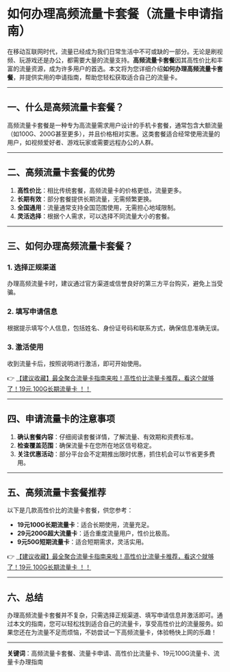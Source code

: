 # 如何办理高频流量卡套餐（流量卡申请指南）

在移动互联网时代，流量已经成为我们日常生活中不可或缺的一部分。无论是刷视频、玩游戏还是办公，都需要大量的流量支持。**高频流量卡套餐**因其高性价比和丰富的流量资源，成为许多用户的首选。本文将为您详细介绍**如何办理高频流量卡套餐**，并提供实用的申请指南，帮助您轻松获取适合自己的流量卡。

---

## 一、什么是高频流量卡套餐？

高频流量卡套餐是一种专为高流量需求用户设计的手机卡套餐，通常包含大额流量（如100G、200G甚至更多），并且价格相对实惠。这类套餐适合经常使用流量的用户，如视频爱好者、游戏玩家或需要远程办公的人群。

---

## 二、高频流量卡套餐的优势

1. **高性价比**：相比传统套餐，高频流量卡的价格更低，流量更多。  
2. **长期有效**：部分套餐提供长期流量，无需频繁更换。  
3. **全国通用**：流量通常支持全国范围使用，无需担心地域限制。  
4. **灵活选择**：根据个人需求，可以选择不同流量大小的套餐。

---

## 三、如何办理高频流量卡套餐？

### 1. 选择正规渠道  
办理高频流量卡时，建议通过官方渠道或信誉良好的第三方平台购买，避免上当受骗。

### 2. 填写申请信息  
根据提示填写个人信息，包括姓名、身份证号码和联系方式，确保信息准确无误。

### 3. 激活使用  
收到流量卡后，按照说明进行激活，即可开始使用。

👉 [【建议收藏】最全聚合流量卡指南来啦！高性价比流量卡推荐，看这个就够了！19元 100G长期流量卡 ！！](https://bit.ly/Liuliangka)

---

## 四、申请流量卡的注意事项

1. **确认套餐内容**：仔细阅读套餐详情，了解流量、有效期和资费标准。  
2. **检查覆盖范围**：确保流量卡在您所在地区信号稳定。  
3. **关注优惠活动**：部分平台会不定期推出限时优惠，抓住机会可以节省更多费用。

---

## 五、高频流量卡套餐推荐

以下是几款高性价比的流量卡套餐，供您参考：  
- **19元100G长期流量卡**：适合长期使用，流量充足。  
- **29元200G超大流量卡**：适合重度流量用户，性价比极高。  
- **9元50G短期流量卡**：适合短期需求，灵活实用。

👉 [【建议收藏】最全聚合流量卡指南来啦！高性价比流量卡推荐，看这个就够了！19元 100G长期流量卡 ！！](https://bit.ly/Liuliangka)

---

## 六、总结

办理高频流量卡套餐并不复杂，只需选择正规渠道、填写申请信息并激活即可。通过本文的指南，您可以轻松找到适合自己的流量卡，享受高性价比的流量服务。如果您还在为流量不足而烦恼，不妨尝试一下高频流量卡，体验畅快上网的乐趣！

---

**关键词**：高频流量卡套餐、流量卡申请、高性价比流量卡、19元100G流量卡、流量卡办理指南
